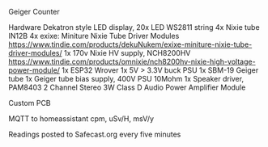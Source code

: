 Geiger Counter

Hardware
Dekatron style LED display, 20x LED WS2811 string
4x Nixie tube IN12B
4x exixe: Miniture Nixie Tube Driver Modules https://www.tindie.com/products/dekuNukem/exixe-miniture-nixie-tube-driver-modules/
1x 170v Nixie HV supply, NCH8200HV https://www.tindie.com/products/omnixie/nch8200hv-nixie-high-voltage-power-module/
1x ESP32 Wrover
1x 5V > 3.3V buck PSU
1x SBM-19 Geiger tube
1x Geiger tube bias supply, 400V PSU 10Mohm 
1x Speaker driver, PAM8403 2 Channel Stereo 3W Class D Audio Power Amplifier Module

Custom PCB

MQTT to homeassistant
cpm, uSv/H, msV/y

Readings posted to Safecast.org every five minutes

